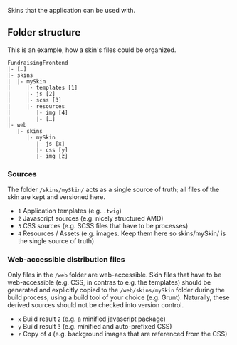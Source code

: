 Skins that the application can be used with.

## Folder structure

This is an example, how a skin's files could be organized.

    FundraisingFrontend
    |- […]
    |- skins
    |  |- mySkin
    |     |- templates [1]
    |     |- js [2]
    |     |- scss [3]
    |     |- resources
    |        |- img [4]
    |        |- […]
    |- web
       |- skins
          |- mySkin
             |- js [x]
             |- css [y]
             |- img [z]

### Sources

The folder `/skins/mySkin/` acts as a single source of truth; all files of the skin are
kept and versioned here.

- `1` Application templates (e.g. `.twig`)
- `2` Javascript sources (e.g. nicely structured AMD)
- `3` CSS sources (e.g. SCSS files that have to be processes)
- `4` Resources / Assets (e.g. images. Keep them here so skins/mySkin/ is the single source of truth)

### Web-accessible distribution files

Only files in the `/web` folder are web-accessible.
Skin files that have to be web-accessible (e.g. CSS, in contras to e.g. the templates)
should be generated and explicitly copied to the `/web/skins/mySkin` folder
during the build process, using a build tool of your choice (e.g. Grunt).
Naturally, these derived sources should not be checked into version control.

- `x` Build result `2` (e.g. a minified javascript package)
- `y` Build result `3` (e.g. minified and auto-prefixed CSS)
- `z` Copy of `4` (e.g. background images that are referenced from the CSS)
